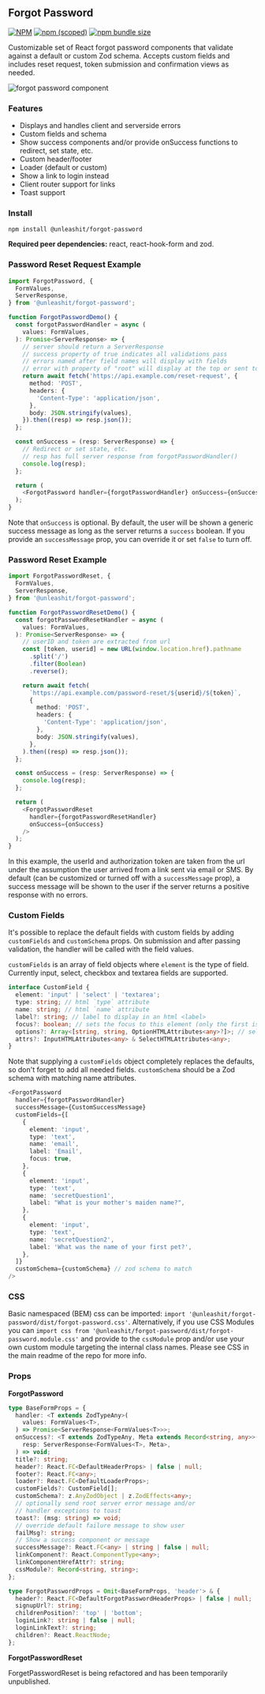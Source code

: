 ## Forgot Password

[![NPM](https://img.shields.io/npm/l/@unleashit/navigation.svg)](https://github.com/unleashit/npm-library/blob/master/LICENSE)
[![npm (scoped)](https://img.shields.io/npm/v/@unleashit/forgot-password.svg)](https://www.npmjs.com/package/@unleashit/forgot-password)
[![npm bundle size](https://img.shields.io/bundlephobia/minzip/@unleashit/forgot-password.svg)](https://bundlephobia.com/result?p=@unleashit/forgot-password)

Customizable set of React forgot password components that validate against a default or custom Zod schema. Accepts custom fields and includes reset request, token submission and confirmation views as needed.

![forgot password component](https://raw.githubusercontent.com/unleashit/npm-library/master/packages/forgotPassword/forgotPassword.png)

### Features

- Displays and handles client and serverside errors
- Custom fields and schema
- Show success components and/or provide onSuccess functions to redirect, set state, etc.
- Custom header/footer
- Loader (default or custom)
- Show a link to login instead
- Client router support for links
- Toast support

### Install

```
npm install @unleashit/forgot-password
```

**Required peer dependencies:** react, react-hook-form and zod.

### Password Reset Request Example

```typescript jsx
import ForgotPassword, {
  FormValues,
  ServerResponse,
} from '@unleashit/forgot-password';

function ForgotPasswordDemo() {
  const forgotPasswordHandler = async (
    values: FormValues,
  ): Promise<ServerResponse> => {
    // server should return a ServerResponse
    // success property of true indicates all validations pass
    // errors named after field names will display with fields
    // error with property of "root" will display at the top or sent to toast
    return await fetch('https://api.example.com/reset-request', {
      method: 'POST',
      headers: {
        'Content-Type': 'application/json',
      },
      body: JSON.stringify(values),
    }).then((resp) => resp.json());
  };

  const onSuccess = (resp: ServerResponse) => {
    // Redirect or set state, etc.
    // resp has full server response from forgotPasswordHandler()
    console.log(resp);
  };

  return (
    <ForgotPassword handler={forgotPasswordHandler} onSuccess={onSuccess} />
  );
}
```

Note that `onSuccess` is optional. By default, the user will be shown a generic success message as long as the server returns a `success` boolean. If you provide an `successMessage` prop, you can override it or set `false` to turn off.

### Password Reset Example

```typescript jsx
import ForgotPasswordReset, {
  FormValues,
  ServerResponse,
} from '@unleashit/forgot-password';

function ForgotPasswordResetDemo() {
  const forgotPasswordResetHandler = async (
    values: FormValues,
  ): Promise<ServerResponse> => {
    // userID and token are extracted from url
    const [token, userid] = new URL(window.location.href).pathname
      .split('/')
      .filter(Boolean)
      .reverse();

    return await fetch(
      `https://api.example.com/password-reset/${userid}/${token}`,
      {
        method: 'POST',
        headers: {
          'Content-Type': 'application/json',
        },
        body: JSON.stringify(values),
      },
    ).then((resp) => resp.json());
  };

  const onSuccess = (resp: ServerResponse) => {
    console.log(resp);
  };

  return (
    <ForgotPasswordReset
      handler={forgotPasswordResetHandler}
      onSuccess={onSuccess}
    />
  );
}
```

In this example, the userId and authorization token are taken from the url under the assumption the user arrived from a link sent via email or SMS. By default (can be customized or turned off with a `successMessage` prop), a success message will be shown to the user if the server returns a positive response with no errors.

### Custom Fields

It's possible to replace the default fields with custom fields by adding `customFields` and `customSchema` props. On submission and after passing validation, the handler will be called with the field values.

`customFields` is an array of field objects where `element` is the type of field. Currently input, select, checkbox and textarea fields are supported.

```typescript jsx
interface CustomField {
  element: 'input' | 'select' | 'textarea';
  type: string; // html `type` attribute
  name: string; // html `name` attribute
  label?: string; // label to display in an html <label>
  focus?: boolean; // sets the focus to this element (only the first is used)
  options?: Array<[string, string, OptionHTMLAttributes<any>?]>; // select options: [title, value, {attribute: value}]
  attrs?: InputHTMLAttributes<any> & SelectHTMLAttributes<any>;
}
```

Note that supplying a `customFields` object completely replaces the defaults, so don't forget to add all needed fields. `customSchema` should be a Zod schema with matching name attributes.

```typescript jsx
<ForgotPassword
  handler={forgotPasswordHandler}
  successMessage={CustomSuccessMessage}
  customFields={[
    {
      element: 'input',
      type: 'text',
      name: 'email',
      label: 'Email',
      focus: true,
    },
    {
      element: 'input',
      type: 'text',
      name: 'secretQuestion1',
      label: "What is your mother's maiden name?",
    },
    {
      element: 'input',
      type: 'text',
      name: 'secretQuestion2',
      label: 'What was the name of your first pet?',
    },
  ]}
  customSchema={customSchema} // zod schema to match
/>
```

### CSS

Basic namespaced (BEM) css can be imported: `import '@unleashit/forgot-password/dist/forgot-password.css'`. Alternatively, if you use CSS Modules you can `import css from '@unleashit/forgot-password/dist/forgot-password.module.css'` and provide to the `cssModule` prop and/or use your own custom module targeting the internal class names. Please see CSS in the main readme of the repo for more info.

### Props

**ForgotPassword**

```typescript
type BaseFormProps = {
  handler: <T extends ZodTypeAny>(
    values: FormValues<T>,
  ) => Promise<ServerResponse<FormValues<T>>>;
  onSuccess?: <T extends ZodTypeAny, Meta extends Record<string, any>>(
    resp: ServerResponse<FormValues<T>, Meta>,
  ) => void;
  title?: string;
  header?: React.FC<DefaultHeaderProps> | false | null;
  footer?: React.FC<any>;
  loader?: React.FC<DefaultLoaderProps>;
  customFields?: CustomField[];
  customSchema?: z.AnyZodObject | z.ZodEffects<any>;
  // optionally send root server error message and/or
  // handler exceptions to toast
  toast?: (msg: string) => void;
  // override default failure message to show user
  failMsg?: string;
  // Show a success component or message
  successMessage?: React.FC<any> | string | false | null;
  linkComponent?: React.ComponentType<any>;
  linkComponentHrefAttr?: string;
  cssModule?: Record<string, string>;
};

type ForgotPasswordProps = Omit<BaseFormProps, 'header'> & {
  header?: React.FC<DefaultForgotPasswordHeaderProps> | false | null;
  signupUrl?: string;
  childrenPosition?: 'top' | 'bottom';
  loginLink?: string | false | null;
  loginLinkText?: string;
  children?: React.ReactNode;
};
```

[//]: # '| Name           | Type                                      | Description                                                                                                                                                                     | default                                        |'
[//]: # '| -------------- | ----------------------------------------- | ------------------------------------------------------------------------------------------------------------------------------------------------------------------------------- | ---------------------------------------------- |'
[//]: # '| handler        | (values: any) => Promise<ServerResponse> | Called on submission and after validation. Use to check auth. Should return the above interface                                                                                 | required                                       |'
[//]: # '| onSuccess      | (resp: ServerResponse) => void            | Called if handler returns success. Provides the server response from handler() if a function is passed. If a component instance is passed instead of a function, it will render | n/a                                            |'
[//]: # '| successMessage | React.FC, string, false                   | Show a component or string on success                                                                                                                                           | default confirmation (check email to continue) |'
[//]: # '| schema         | zod schema                                | Zod schema to override default                                                                                                                                                  | default validation                             |'
[//]: # '| header         | React.FC                                  | React component to override default pw request header                                                                                                                           | basic header                                   |'
[//]: # '| loader         | React.FC                                  | React component to override default loader                                                                                                                                      | Sending...                                     |'
[//]: # '| customFields   | CustomField[]                             | Array of custom fields. Replaces defaults (including email). Custom validation schema will be needed.                                                                           | n/a                                            |'
[//]: # '| cssModule      | Record<string, string>                    | CSS Module object that optionally replaces default. Class names need to match expected names.                                                                                   | undefined                                      |'
[//]: # '| children       | React Children                            | Optional footer                                                                                                                                                                 | n/a                                            |'

**ForgotPasswordReset**

ForgetPasswordReset is being refactored and has been temporarily unpublished.

[//]: # '| Name           | Type                                             | Description                                                                                                                                                                     | default            |'
[//]: # '| -------------- | ------------------------------------------------ | ------------------------------------------------------------------------------------------------------------------------------------------------------------------------------- | ------------------ |'
[//]: # '| handler        | (values: FromValues) => Promise<ServerResponse> | Called on submission and after validation. Use to check auth. Should return the above interface                                                                                 | required           |'
[//]: # '| onSuccess      | (resp: ServerResponse) => void                   | Called if handler returns success. Provides the server response from handler() if a function is passed. If a component instance is passed instead of a function, it will render | n/a                |'
[//]: # '| successMessage | React.FC, string, false                          | Show a component or string on success                                                                                                                                           | false              |'
[//]: # '| schema         | Zod schema                                       | Zod schema to override the default                                                                                                                                              | default validation |'
[//]: # '| header         | React.FC                                         | React component to override default pw reset header                                                                                                                             | basic header       |'
[//]: # '| loader         | React.FC                                         | React component to override default loader                                                                                                                                      | Sending...         |'
[//]: # '| cssModule      | Record<string, string>                           | CSS Module object that optionally replaces default. Class names need to match expected names.                                                                                   | undefined          |'
[//]: # '| children       | React Children                                   | Optional footer                                                                                                                                                                 | n/a                |'
